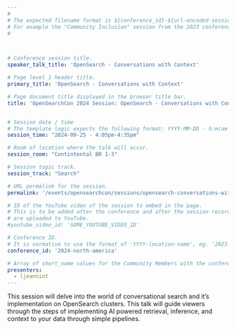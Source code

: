 ```yaml
---
#
# The expected filename format is ${conference_id}-${url-encoded-session-title}.md
# For example the "Community Inclusion" session from the 2023 conference in North America the title is "2023-north-america-community-inclusion.html"
#



# Conference session title.
speaker_talk_title: 'OpenSearch - Conversations with Context'

# Page level 1 header title.
primary_title: 'OpenSearch - Conversations with Context'

# Page document title displayed in the browser title bar.
title: 'OpenSearchCon 2024 Session: OpenSearch - Conversations with Context'


# Session date / time
# The template logic expects the following format: YYYY-MM-DD - h:m(am|pm)-(h:m(am|pm))
session_time: "2024-09-25 - 4:05pm-4:35pm"

# Room of location where the talk will occur.
session_room: "Contintental BR 1-3"

# Session topic track.
session_track: "Search"

# URL permalink for the session.
permalink: '/events/opensearchcon/sessions/opensearch-conversations-with-context.html'

# ID of the YouTube video of the session to embed in the page.
# This is to be added after the conference and after the session recordings
# are uploaded to YouTube.
#youtube_video_id: 'SOME_YOUTUBE_VIDEO_ID'

# Conference ID.
# It is normative to use the format of 'YYYY-location-name', eg. '2023-north-america'.
conference_id: '2024-north-america'

# Array of short_name values for the Community Members with the conference_speaker persona whom are presenting the session. This includes the primary_speaker indicated above and any other presenters (if any).
presenters:
  - ljeanniot
---
```

This session will delve into the world of conversational search and it’s implementation on OpenSearch clusters. This talk will guide viewers through the steps of implementing AI powered retrieval, inference, and context to your data through simple pipelines. 

